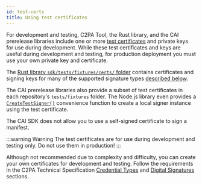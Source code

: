 ```yaml
---
id: test-certs
title: Using test certificates
---
```


For development and testing, C2PA Tool, the Rust library, and the CAI prerelease libraries include one or more [test certificates](signing-certs.md#test-certificates) and private keys for use during development. While these test certificates and keys are useful during development and testing, for production deployment you must use your own private key and certificate.

The [Rust library `sdk/tests/fixtures/certs/` folder](https://github.com/contentauth/c2pa-rs/tree/main/sdk/tests/fixtures/certs) contains certificates and signing keys for many of the supported signature types [described below](prod-cert.mdx#signature-types).

The CAI prerelease libraries also provide a subset of test certificates in each repository's `tests/fixtures` folder. The Node.js library even provides a [`CreateTestSigner()`](https://github.com/contentauth/c2pa-node/blob/main/docs/README.md#createtestsigner) convenience function to create a local signer instance using the test certificate.

The CAI SDK does not allow you to use a self-signed certificate to sign a manifest.

:::warning Warning
The test certificates are for use during development and testing only.  Do not use them in production!
:::

Although not recommended due to complexity and difficulty, you can create your own certificates for development and testing. Follow the requirements in the C2PA Technical Specification [Credential Types](https://c2pa.org/specifications/specifications/1.4/specs/C2PA_Specification.html#_credential_types) and [Digital Signatures](https://c2pa.org/specifications/specifications/1.4/specs/C2PA_Specification.html#_digital_signatures) sections.


